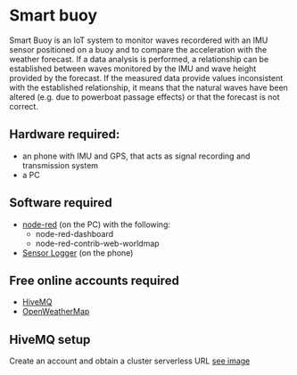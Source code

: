 # Smart buoy

Smart Buoy is an IoT system to monitor waves recordered with an IMU sensor positioned on a buoy and to compare the acceleration with the weather forecast.
If a data analysis is performed, a relationship can be established between waves monitored by the IMU and wave height provided by the forecast.
If the measured data provide values inconsistent with the established relationship, it means that the natural waves have been altered (e.g. due to powerboat passage effects) or that the forecast is not correct.

## Hardware required:
- an phone with IMU and GPS, that acts as signal recording and transmission system
- a PC

## Software required
- [node-red](https://nodered.org/) (on the PC) with the following:
  - node-red-dashboard
  - node-red-contrib-web-worldmap
- [Sensor Logger](https://www.tszheichoi.com/sensorlogger) (on the phone)

## Free online accounts required
- [HiveMQ](https://www.hivemq.com/)
- [OpenWeatherMap](https://openweathermap.org/)

## HiveMQ setup
Create an account and obtain a cluster serverless URL [see image](account_hivemq.png)
